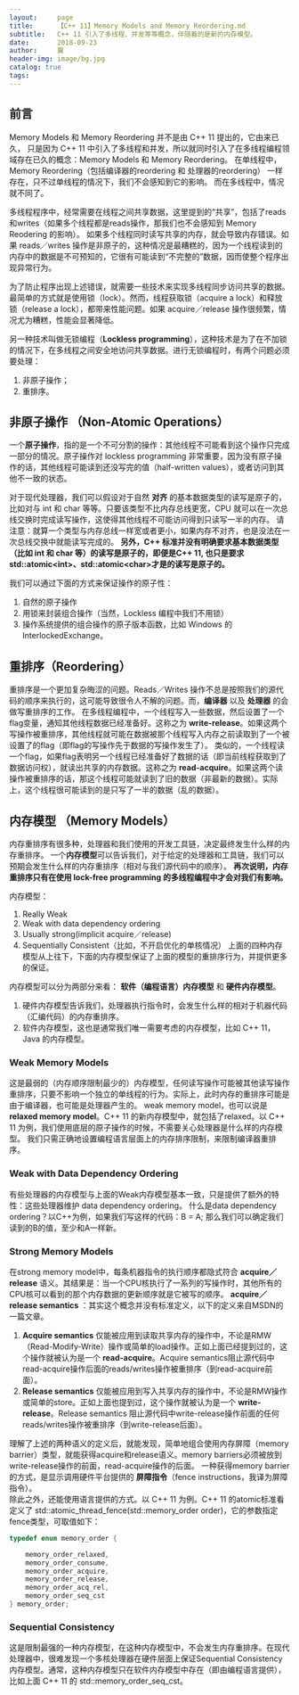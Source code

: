 ```yaml
---
layout:     page
title:      【C++ 11】Memory Models and Memory Reordering.md
subtitle:   C++ 11 引入了多线程、并发等等概念，伴随着的是新的内存模型。
date:       2018-09-23
author:     翼
header-img: image/bg.jpg
catalog: true
tags:
---
```


## 前言
Memory Models 和 Memory Reordering 并不是由 C++ 11 提出的，它由来已久，
只是因为 C++ 11 中引入了多线程和并发，所以就同时引入了在多线程编程领域存在已久的概念：Memory Models 和 Memory Reordering。
在单线程中，Memory Reordering（包括编译器的reordering 和 处理器的reordering） 一样存在，只不过单线程的情况下，我们不会感知到它的影响。
而在多线程中，情况就不同了。

多线程程序中，经常需要在线程之间共享数据，这里提到的“共享”，包括了reads和writes（如果多个线程都是reads操作，那我们也不会感知到 Memory Reodering 的影响）。
如果多个线程同时读写共享的内存，就会导致内存错误。如果 reads／writes 操作是非原子的，这种情况是最糟糕的，因为一个线程读到的内存中的数据是不可预知的，它很有可能读到“不完整的”数据，因而使整个程序出现异常行为。

为了防止程序出现上述错误，就需要一些技术来实现多线程同步访问共享的数据。  
最简单的方式就是使用锁（lock）。然而，线程获取锁（acquire a lock）和释放锁（release a lock），都带来性能问题。如果 acquire／release 操作很频繁，情况尤为糟糕，性能会显著降低。

另一种技术叫做无锁编程（**Lockless programming**），这种技术是为了在不加锁的情况下，在多线程之间安全地访问共享数据。进行无锁编程时，有两个问题必须要处理：
1. 非原子操作；
2. 重排序。

## 非原子操作 （Non-Atomic Operations）  
一个**原子操作**，指的是一个不可分割的操作：其他线程不可能看到这个操作只完成一部分的情况。原子操作对 lockless programming 非常重要，因为没有原子操作的话，其他线程可能读到还没写完的值（half-written values），或者访问到其他不一致的状态。

对于现代处理器，我们可以假设对于自然 **对齐** 的基本数据类型的读写是原子的，比如对与 int 和 char 等等。只要该类型不比内存总线更宽，CPU 就可以在一次总线交换时完成读写操作，这使得其他线程不可能访问得到只读写一半的内存。
请注意：就算一个类型与内存总线一样宽或者更小，如果内存不对齐，也是没法在一次总线交换中就能读写完成的。
**另外，C++ 标准并没有明确要求基本数据类型（比如 int 和 char 等）的读写是原子的，即便是C++ 11, 也只是要求std::atomic\<int\>、std::atomic\<char\>才是的读写是原子的。**

我们可以通过下面的方式来保证操作的原子性：
1. 自然的原子操作
2. 用锁来封装组合操作（当然，Lockless 编程中我们不用锁）
3. 操作系统提供的组合操作的原子版本函数，比如 Windows 的 InterlockedExchange。

## 重排序（Reordering）
重排序是一个更加复杂晦涩的问题。Reads／Writes 操作不总是按照我们的源代码的顺序来执行的，这可能导致很令人不解的问题。而，**编译器** 以及 **处理器** 的会做写重排序的工作。
在多线程编程中，一个线程写入一些数据，然后设置了一个flag变量，通知其他线程数据已经准备好。这称之为 **write-release**。如果这两个写操作被重排序，其他线程就可能在数据被那个线程写入内存之前读取到了一个被设置了的flag（即flag的写操作先于数据的写操作发生了）。
类似的，一个线程读一个flag，如果flag表明另一个线程已经准备好了数据的话（即当前线程获取到了数据访问权），就读出共享的内存数据。这称之为 **read-acquire**。如果这两个读操作被重排序的话，那这个线程可能就读到了旧的数据（非最新的数据）。实际上，这个线程很可能读到的是只写了一半的数据（乱的数据）。

## 内存模型 （Memory Models）
内存重排序有很多种，处理器和我们使用的开发工具链，决定最终发生什么样的内存重排序。
一个**内存模型**可以告诉我们，对于给定的处理器和工具链，我们可以预期会发生什么样的内存重排序（相对与我们源代码中的顺序）。
**再次说明，内存重排序只有在使用 lock-free programming 的多线程编程中才会对我们有影响。**

内存模型：  
1. Really Weak
2. Weak with data dependency ordering
3. Usually strong(implicit acquire／release)
4. Sequentially Consistent（比如，不开启优化的单核情况）
上面的四种内存模型从上往下，下面的内存模型保证了上面的模型的重排序行为，并提供更多的保证。

内存模型可以分为两部分来看： **软件（编程语言）内存模型** 和 **硬件内存模型**。  
1. 硬件内存模型告诉我们，处理器执行指令时，会发生什么样的相对于机器代码（汇编代码）的内存重排序。
2. 软件内存模型，这也是通常我们唯一需要考虑的内存模型，比如 C++ 11， Java 的内存模型。

### Weak Memory Models
这是最弱的（内存顺序限制最少的）内存模型，任何读写操作可能被其他读写操作重排序，只要不影响一个独立的单线程的行为。实际上，此时内存的重排序可能是由于编译器，也可能是处理器产生的。
weak memory model，也可以说是 **relaxed memory model**。C++ 11 的新内存模型中，就包括了relaxed。以 C++ 11 为例，我们使用底层的原子操作的时候，不需要关心处理器是什么样的内存模型。
我们只需正确地设置编程语言层面上的内存排序限制，来限制编译器重排序。

### Weak with Data Dependency Ordering
有些处理器的内存模型与上面的Weak内存模型基本一致，只是提供了额外的特性：这些处理器维护 data dependency ordering。
什么是data dependency ordering？以C++为例，如果我们写这样的代码：B = A; 那么我们可以确定我们读到的B的值，至少和A一样新。

### Strong Memory Models
在strong memory model中，每条机器指令的执行顺序都隐式符合 **acquire／release** 语义。其结果是：当一个CPU核执行了一系列的写操作时，其他所有的CPU核可以看到的那个内存数据的更新顺序就是它被写的顺序。
**acquire／release semantics** ：其实这个概念并没有标准定义，以下的定义来自MSDN的一篇文章。
1. **Acquire semantics** 仅能被应用到读取共享内存的操作中，不论是RMW（Read-Modify-Write）操作或简单的load操作。正如上面已经提到过的，这个操作就被认为是一个 **read-acquire**。Acquire semantics阻止源代码中read-acquire操作后面的reads/writes操作被重排序（到read-acquire前面）。
2. **Release semantics** 仅能被应用到写入共享内存的操作中，不论是RMW操作或简单的store。正如上面也提到过，这个操作就被认为是一个 **write-release**。Release semantics 阻止源代码中write-release操作前面的任何reads/writes操作被重排序（到write-release后面）。

理解了上述的两种语义的定义后，就能发现，简单地组合使用内存屏障（memory barrier）类型，就能获得acquire和release语义。memory barriers必须被放到write-release操作的前面，read-acquire操作的后面。
一种获得memory barrier的方式，是显示调用硬件平台提供的 **屏障指令**（fence instructions，我译为屏障指令）。  
除此之外，还能使用语言提供的方式。以 C++ 11 为例。C++ 11 的atomic标准看定义了 std::atomic_thread_fence(std::memory_order order)，它的参数指定fence类型，可取值如下：
```cpp
typedef enum memory_order {

    memory_order_relaxed,
    memory_order_consume,
    memory_order_acquire,
    memory_order_release,
    memory_order_acq_rel,
    memory_order_seq_cst
} memory_order;

```

### Sequential Consistency
这是限制最强的一种内存模型，在这种内存模型中，不会发生内存重排序。在现代处理器中，很难发现一个多核处理器在硬件层面上保证Sequential Consistency内存模型。通常，这种内存模型只在软件内存模型中存在（即由编程语言提供），比如上面 C++ 11 的 std::memory_order_seq_cst。
